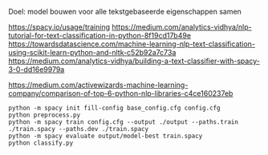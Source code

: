 Doel: model bouwen voor alle tekstgebaseerde eigenschappen samen

<https://spacy.io/usage/training>
<https://medium.com/analytics-vidhya/nlp-tutorial-for-text-classification-in-python-8f19cd17b49e>
<https://towardsdatascience.com/machine-learning-nlp-text-classification-using-scikit-learn-python-and-nltk-c52b92a7c73a>
<https://medium.com/analytics-vidhya/building-a-text-classifier-with-spacy-3-0-dd16e9979a>

<https://medium.com/activewizards-machine-learning-company/comparison-of-top-6-python-nlp-libraries-c4ce160237eb>

```
python -m spacy init fill-config base_config.cfg config.cfg
python preprocess.py
python -m spacy train config.cfg --output ./output --paths.train ./train.spacy --paths.dev ./train.spacy
python -m spacy evaluate output/model-best train.spacy
python classify.py
```